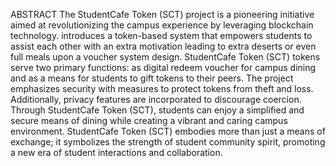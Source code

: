 ABSTRACT
The StudentCafe Token (SCT) project is a pioneering initiative aimed at revolutionizing the campus experience by leveraging blockchain technology.  introduces a token-based system that empowers students to assist each other with an extra motivation leading to extra deserts or even full meals upon a voucher system design.
StudentCafe Token (SCT) tokens serve two primary functions: as digital redeem voucher for campus dining and as a means for students to gift tokens to their peers. 
The project emphasizes security with measures to protect tokens from theft and loss. Additionally, privacy features are incorporated to discourage coercion.
Through StudentCafe Token (SCT), students can enjoy a simplified and secure means of dining while creating a vibrant and caring campus environment. 
StudentCafe Token (SCT) embodies more than just a means of exchange; it symbolizes the strength of student community spirit, promoting a new era of student interactions and collaboration.

